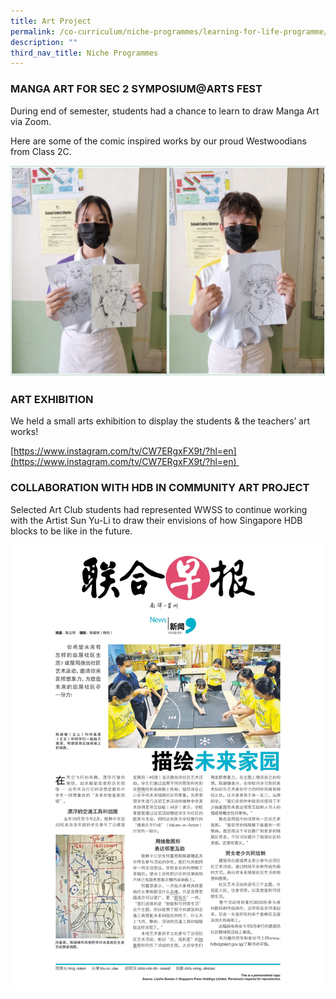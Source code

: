 ```yaml
---
title: Art Project
permalink: /co-curriculum/niche-programmes/learning-for-life-programme/art-project/
description: ""
third_nav_title: Niche Programmes
---
```

### MANGA ART FOR SEC 2 SYMPOSIUM@ARTS FEST


During end of semester, students had a chance to learn to draw Manga Art via Zoom.  
  
Here are some of the comic inspired works by our proud Westwoodians from Class 2C.

![](/images/manga%20art.png)

### ART EXHIBITION


We held a small arts exhibition to display the students & the teachers’ art works!  
  
[https://www.instagram.com/tv/CW7ERgxFX9t/?hl=en](https://www.instagram.com/tv/CW7ERgxFX9t/?hl=en)   
  

### COLLABORATION WITH HDB IN COMMUNITY ART PROJECT


Selected Art Club students had represented WWSS to continue working with the Artist Sun Yu-Li to draw their envisions of how Singapore HDB blocks to be like in the future.

![](/images/art.jpg)